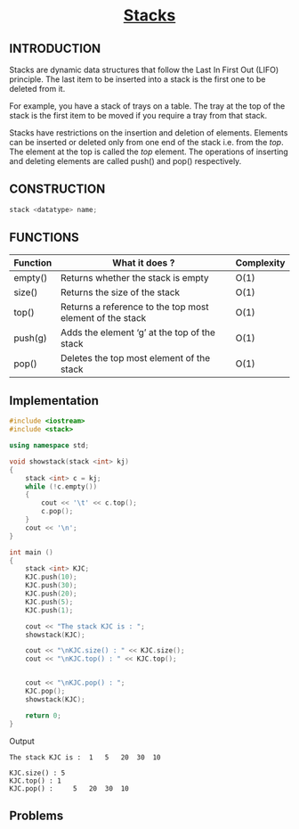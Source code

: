 <h1 align="center"><a href="#"> Stacks </a></h1>

<h2>INTRODUCTION</h2>

Stacks are dynamic data structures that follow the Last In First Out (LIFO) principle. The last item to be inserted into a stack is the first one to be deleted from it.<br>

For example, you have a stack of trays on a table. The tray at the top of the stack is the first item to be moved if you require a tray from that stack.<br>

Stacks have restrictions on the insertion and deletion of elements. Elements can be inserted or deleted only from one end of the stack i.e. from the *top*. The element at the top is called the *top* element. The operations of inserting and deleting elements are called push() and pop() respectively.<br>

<h2>CONSTRUCTION</h2>

```cpp
stack <datatype> name;
```

<h2>FUNCTIONS</h2>

| <center>Function </center>    | <center>What it does ?</center>  | <center>Complexity</center>  |
| :-------------                | :-------------                   | :-------------               |
| <a>empty() </a>        |Returns whether the stack is empty    |O(1)
| <a>size() </a>        |Returns the size of the stack   |O(1)
| <a>top() </a>        |Returns a reference to the top most element of the stack   |O(1)
| <a>push(g)</a>        |Adds the element ‘g’ at the top of the stack    |O(1)
| <a>pop() </a>        |Deletes the top most element of the stack   |O(1)

<h2>Implementation</h2>

```cpp
#include <iostream>
#include <stack>

using namespace std;

void showstack(stack <int> kj)
{
    stack <int> c = kj;
    while (!c.empty())
    {
        cout << '\t' << c.top();
        c.pop();
    }
    cout << '\n';
}

int main ()
{
    stack <int> KJC;
    KJC.push(10);
    KJC.push(30);
    KJC.push(20);
    KJC.push(5);
    KJC.push(1);

    cout << "The stack KJC is : ";
    showstack(KJC);

    cout << "\nKJC.size() : " << KJC.size();
    cout << "\nKJC.top() : " << KJC.top();


    cout << "\nKJC.pop() : ";
    KJC.pop();
    showstack(KJC);

    return 0;
}

```

Output

```
The stack KJC is : 	1	5	20	30	10

KJC.size() : 5
KJC.top() : 1
KJC.pop() : 	5	20	30	10

```

<h2>Problems</h2>
